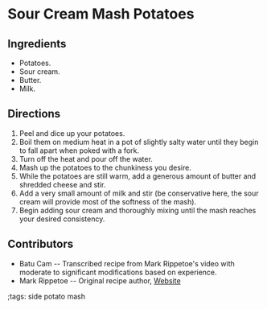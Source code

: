 # Sour Cream Mash Potatoes

## Ingredients

- Potatoes.
- Sour cream.
- Butter.
- Milk.

## Directions

1. Peel and dice up your potatoes.
2. Boil them on medium heat in a pot of slightly salty water until they begin to
   fall apart when poked with a fork.
3. Turn off the heat and pour off the water.
4. Mash up the potatoes to the chunkiness you desire.
5. While the potatoes are still warm, add a generous amount of butter and
   shredded cheese and stir.
6. Add a very small amount of milk and stir (be conservative here, the sour
   cream will provide most of the softness of the mash).
7. Begin adding sour cream and thoroughly mixing until the mash reaches your
   desired consistency.

## Contributors

- Batu Cam -- Transcribed recipe from Mark Rippetoe's video with moderate to
  significant modifications based on experience.
- Mark Rippetoe -- Original recipe author, [Website](https://startingstrength.com)

;tags: side potato mash
